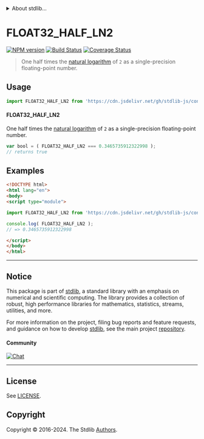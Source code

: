 <!--

@license Apache-2.0

Copyright (c) 2024 The Stdlib Authors.

Licensed under the Apache License, Version 2.0 (the "License");
you may not use this file except in compliance with the License.
You may obtain a copy of the License at

   http://www.apache.org/licenses/LICENSE-2.0

Unless required by applicable law or agreed to in writing, software
distributed under the License is distributed on an "AS IS" BASIS,
WITHOUT WARRANTIES OR CONDITIONS OF ANY KIND, either express or implied.
See the License for the specific language governing permissions and
limitations under the License.

-->


<details>
  <summary>
    About stdlib...
  </summary>
  <p>We believe in a future in which the web is a preferred environment for numerical computation. To help realize this future, we've built stdlib. stdlib is a standard library, with an emphasis on numerical and scientific computation, written in JavaScript (and C) for execution in browsers and in Node.js.</p>
  <p>The library is fully decomposable, being architected in such a way that you can swap out and mix and match APIs and functionality to cater to your exact preferences and use cases.</p>
  <p>When you use stdlib, you can be absolutely certain that you are using the most thorough, rigorous, well-written, studied, documented, tested, measured, and high-quality code out there.</p>
  <p>To join us in bringing numerical computing to the web, get started by checking us out on <a href="https://github.com/stdlib-js/stdlib">GitHub</a>, and please consider <a href="https://opencollective.com/stdlib">financially supporting stdlib</a>. We greatly appreciate your continued support!</p>
</details>

# FLOAT32_HALF_LN2

[![NPM version][npm-image]][npm-url] [![Build Status][test-image]][test-url] [![Coverage Status][coverage-image]][coverage-url] <!-- [![dependencies][dependencies-image]][dependencies-url] -->

> One half times the [natural logarithm][@stdlib/math/base/special/ln] of `2` as a single-precision floating-point number.



<section class="usage">

## Usage

```javascript
import FLOAT32_HALF_LN2 from 'https://cdn.jsdelivr.net/gh/stdlib-js/constants-float32-half-ln-two@esm/index.mjs';
```

#### FLOAT32_HALF_LN2

One half times the [natural logarithm][@stdlib/math/base/special/ln] of `2` as a single-precision floating-point number.

```javascript
var bool = ( FLOAT32_HALF_LN2 === 0.3465735912322998 );
// returns true
```

</section>

<!-- /.usage -->

<section class="examples">

## Examples

<!-- TODO: better example -->

<!-- eslint no-undef: "error" -->

```html
<!DOCTYPE html>
<html lang="en">
<body>
<script type="module">

import FLOAT32_HALF_LN2 from 'https://cdn.jsdelivr.net/gh/stdlib-js/constants-float32-half-ln-two@esm/index.mjs';

console.log( FLOAT32_HALF_LN2 );
// => 0.3465735912322998

</script>
</body>
</html>
```

</section>

<!-- /.examples -->

<!-- C interface documentation. -->



<!-- Section for related `stdlib` packages. Do not manually edit this section, as it is automatically populated. -->

<section class="related">

</section>

<!-- /.related -->

<!-- Section for all links. Make sure to keep an empty line after the `section` element and another before the `/section` close. -->


<section class="main-repo" >

* * *

## Notice

This package is part of [stdlib][stdlib], a standard library with an emphasis on numerical and scientific computing. The library provides a collection of robust, high performance libraries for mathematics, statistics, streams, utilities, and more.

For more information on the project, filing bug reports and feature requests, and guidance on how to develop [stdlib][stdlib], see the main project [repository][stdlib].

#### Community

[![Chat][chat-image]][chat-url]

---

## License

See [LICENSE][stdlib-license].


## Copyright

Copyright &copy; 2016-2024. The Stdlib [Authors][stdlib-authors].

</section>

<!-- /.stdlib -->

<!-- Section for all links. Make sure to keep an empty line after the `section` element and another before the `/section` close. -->

<section class="links">

[npm-image]: http://img.shields.io/npm/v/@stdlib/constants-float32-half-ln-two.svg
[npm-url]: https://npmjs.org/package/@stdlib/constants-float32-half-ln-two

[test-image]: https://github.com/stdlib-js/constants-float32-half-ln-two/actions/workflows/test.yml/badge.svg?branch=main
[test-url]: https://github.com/stdlib-js/constants-float32-half-ln-two/actions/workflows/test.yml?query=branch:main

[coverage-image]: https://img.shields.io/codecov/c/github/stdlib-js/constants-float32-half-ln-two/main.svg
[coverage-url]: https://codecov.io/github/stdlib-js/constants-float32-half-ln-two?branch=main

<!--

[dependencies-image]: https://img.shields.io/david/stdlib-js/constants-float32-half-ln-two.svg
[dependencies-url]: https://david-dm.org/stdlib-js/constants-float32-half-ln-two/main

-->

[chat-image]: https://img.shields.io/gitter/room/stdlib-js/stdlib.svg
[chat-url]: https://app.gitter.im/#/room/#stdlib-js_stdlib:gitter.im

[stdlib]: https://github.com/stdlib-js/stdlib

[stdlib-authors]: https://github.com/stdlib-js/stdlib/graphs/contributors

[umd]: https://github.com/umdjs/umd
[es-module]: https://developer.mozilla.org/en-US/docs/Web/JavaScript/Guide/Modules

[deno-url]: https://github.com/stdlib-js/constants-float32-half-ln-two/tree/deno
[deno-readme]: https://github.com/stdlib-js/constants-float32-half-ln-two/blob/deno/README.md
[umd-url]: https://github.com/stdlib-js/constants-float32-half-ln-two/tree/umd
[umd-readme]: https://github.com/stdlib-js/constants-float32-half-ln-two/blob/umd/README.md
[esm-url]: https://github.com/stdlib-js/constants-float32-half-ln-two/tree/esm
[esm-readme]: https://github.com/stdlib-js/constants-float32-half-ln-two/blob/esm/README.md
[branches-url]: https://github.com/stdlib-js/constants-float32-half-ln-two/blob/main/branches.md

[stdlib-license]: https://raw.githubusercontent.com/stdlib-js/constants-float32-half-ln-two/main/LICENSE

[@stdlib/math/base/special/ln]: https://github.com/stdlib-js/math-base-special-ln/tree/esm

<!-- <related-links> -->

<!-- </related-links> -->

</section>

<!-- /.links -->
